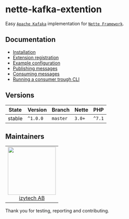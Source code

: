 # nette-kafka-extention

Easy [`Apache Kafaka`](https://kafka.apache.org//) implementation for [`Nette Framework`](https://github.com/nette/).



## Documentation

- [Installation](.docs/README.md#installation)
- [Extension registration](.docs/README.md#extension-registration)
- [Example configuration](.docs/README.md#example-configuration)
- [Publishing messages](.docs/README.md#publishing-messages)
- [Consuming messages](.docs/README.md#consuming-messages)
- [Running a consumer trough CLI](.docs/README.md#running-a-consumer-trough-cli)

## Versions

| State  | Version      | Branch   | Nette  | PHP     |
|--------|--------------|----------|--------|---------|
| stable | `^1.0.0`     | `master` | `3.0+` | `^7.1`  |

## Maintainers

<table>
  <tbody>
    <tr>
      <td align="center">
        <a href="https://github.com/izytechab">
            <img width="150" height="150" src="https://avatars.githubusercontent.com/izytechab">
        </a>
        </br>
        <a href="https://github.com/izytechab">izytech AB</a>
      </td>
    </tr>
  </tbody>
</table>

Thank you for testing, reporting and contributing.